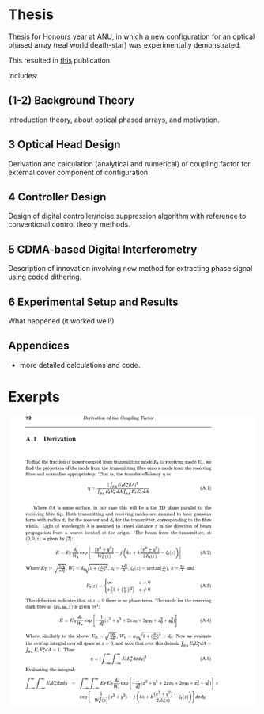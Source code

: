 # Thesis
Thesis for Honours year at ANU,
in which a new configuration for an optical phased array (real world death-star) was experimentally demonstrated.

This resulted in [this](https://opg.optica.org/ao/abstract.cfm?uri=ao-53-22-4881) publication.

Includes: 

## (1-2) Background Theory
Introduction theory, about optical phased arrays, and motivation.
## 3 Optical Head Design
Derivation and calculation (analytical and numerical) of coupling factor for external cover component of configuration.
## 4 Controller Design
Design of digital controller/noise suppression algorithm with reference to conventional control theory methods.
## 5 CDMA-based Digital Interferometry
Description of innovation involving new method for extracting phase signal using coded dithering.
## 6 Experimental Setup and Results
What happened (it worked well!)
## Appendices
- more detailed calculations and code.

# Exerpts

![pointing angle derivation](p_72.png)

